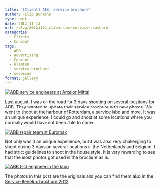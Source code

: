 ```yaml
---
title: '[Client] ABB: service brochure'
author: Filip Bunkens
type: post
date: 2012-11-13
url: /blog/20121113_client-abb-service-brochure
categories:
  - Clients
  - Concept
tags:
  - ABB
  - advertising
  - Concept
  - Klanten
  - service brochure
  - services
format: gallery
---
```

[![ABB service engineers at Arcelor Mittal][1]](/images/blogposts/20120813_abb_arcelor_mittal-3198.jpg)

Last august, I was on the road for 3 days shooting on several locations for ABB. They wanted to update their service brochure with new photos. We went to shoot at the harbour of Rotterdam, a service labo and more. It was an unique experience, I could go and shoot at some locations where you normally would have not been able to come.

[![ABB repair team at Euromax][2]](/images/blogposts/20120810_abb_rotterdam_euromax-2980.jpg)

Not only was it an unique experience, but it was also very challenging to shoot during 3 days on several locations in the Netherlands and Belgium. I had strict guidelines to shoot in the house style. It is very rewarding to see that the most photos got used in the brochure as is.

[![ABB test engineer in the labo][3]](/images/blogposts/20120809_abb_etten-leur-2653.jpg)

The photos in this post are the originals and you can find them also in the <a href='http://pitslamp.com/?attachment_id=477' rel='attachment wp-att-477'>Service Benelux brochure 2012</a>

[1]: /images/blogposts/20120813_abb_arcelor_mittal-3198.jpg
[2]: /images/blogposts/20120810_abb_rotterdam_euromax-2980.jpg
[3]: /images/blogposts/20120809_abb_etten-leur-2653.jpg
